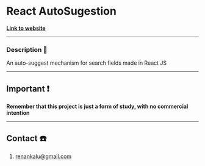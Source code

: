 # React AutoSugestion
**[Link to website]()**

---

### Description 📖
 An auto-suggest mechanism for search fields made in React JS
 
---

## Important ❗
**Remember that this project is just a form of study, with no commercial intention**

---

## Contact ☎️
1. [renankalu@gmail.com](renankalu@gmail.com)
